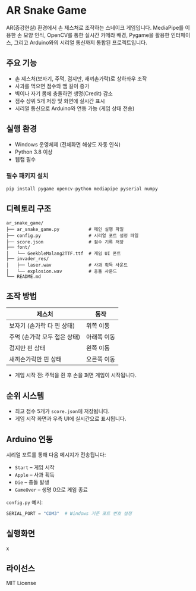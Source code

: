 # AR Snake Game

AR(증강현실) 환경에서 손 제스처로 조작하는 스네이크 게임입니다.
MediaPipe를 이용한 손 모양 인식, OpenCV를 통한 실시간 카메라 배경,
Pygame을 활용한 인터페이스, 그리고 Arduino와의 시리얼 통신까지 통합된 프로젝트입니다.



## 주요 기능

* 손 제스처(보자기, 주먹, 검지만, 새끼손가락)로 상하좌우 조작
* 사과를 먹으면 점수와 뱀 길이 증가
* 벽이나 자기 몸에 충돌하면 생명(Credit) 감소
* 점수 상위 5개 저장 및 화면에 실시간 표시
* 시리얼 통신으로 Arduino와 연동 가능 (게임 상태 전송)



## 실행 환경

* Windows 운영체제 (전체화면 해상도 자동 인식)
* Python 3.8 이상
* 웹캠 필수

### 필수 패키지 설치

```bash
pip install pygame opencv-python mediapipe pyserial numpy
```



## 디렉토리 구조

```
ar_snake_game/
├── ar_snake_game.py           # 메인 실행 파일
├── config.py                  # 시리얼 포트 설정 파일
├── score.json                 # 점수 기록 저장
├── font/
│   └── GeekbleMalang2TTF.ttf  # 게임 UI 폰트
├── invader_res/
│   ├── laser.wav              # 사과 획득 사운드
│   └── explosion.wav          # 충돌 사운드
└── README.md
```



## 조작 방법

| 제스처               | 동작     |
| ----------------- | ------ |
| 보자기 (손가락 다 핀 상태)  | 위쪽 이동  |
| 주먹 (손가락 모두 접은 상태) | 아래쪽 이동 |
| 검지만 핀 상태          | 왼쪽 이동  |
| 새끼손가락만 핀 상태       | 오른쪽 이동 |

* 게임 시작 전: 주먹을 쥔 후 손을 펴면 게임이 시작됩니다.



## 순위 시스템

* 최고 점수 5개가 `score.json`에 저장됩니다.
* 게임 시작 화면과 우측 UI에 실시간으로 표시됩니다.



## Arduino 연동

시리얼 포트를 통해 다음 메시지가 전송됩니다:

* `Start` – 게임 시작
* `Apple` – 사과 획득
* `Die` – 충돌 발생
* `GameOver` – 생명 0으로 게임 종료

`config.py` 예시:

```python
SERIAL_PORT = "COM3"  # Windows 기준 포트 번호 설정
```

## 실행화면

x

## 라이선스

MIT License
